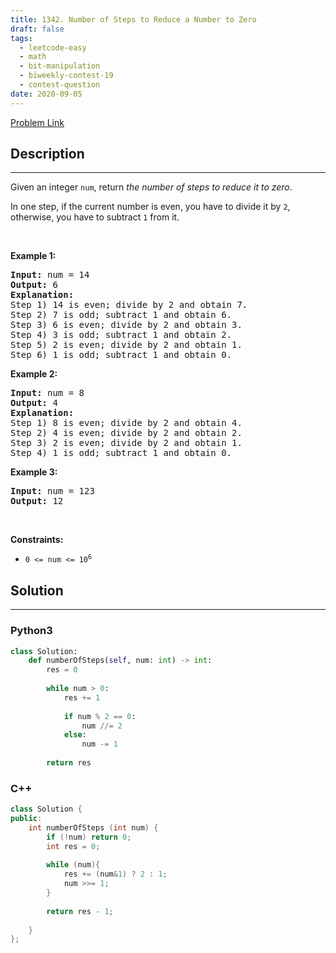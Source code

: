 ```yaml
---
title: 1342. Number of Steps to Reduce a Number to Zero
draft: false
tags: 
  - leetcode-easy
  - math
  - bit-manipulation
  - biweekly-contest-19
  - contest-question
date: 2020-09-05
---
```


[Problem Link](https://leetcode.com/problems/number-of-steps-to-reduce-a-number-to-zero/)

## Description

---
<p>Given an integer <code>num</code>, return <em>the number of steps to reduce it to zero</em>.</p>

<p>In one step, if the current number is even, you have to divide it by <code>2</code>, otherwise, you have to subtract <code>1</code> from it.</p>

<p>&nbsp;</p>
<p><strong class="example">Example 1:</strong></p>

<pre>
<strong>Input:</strong> num = 14
<strong>Output:</strong> 6
<strong>Explanation:</strong>&nbsp;
Step 1) 14 is even; divide by 2 and obtain 7.&nbsp;
Step 2) 7 is odd; subtract 1 and obtain 6.
Step 3) 6 is even; divide by 2 and obtain 3.&nbsp;
Step 4) 3 is odd; subtract 1 and obtain 2.&nbsp;
Step 5) 2 is even; divide by 2 and obtain 1.&nbsp;
Step 6) 1 is odd; subtract 1 and obtain 0.
</pre>

<p><strong class="example">Example 2:</strong></p>

<pre>
<strong>Input:</strong> num = 8
<strong>Output:</strong> 4
<strong>Explanation:</strong>&nbsp;
Step 1) 8 is even; divide by 2 and obtain 4.&nbsp;
Step 2) 4 is even; divide by 2 and obtain 2.&nbsp;
Step 3) 2 is even; divide by 2 and obtain 1.&nbsp;
Step 4) 1 is odd; subtract 1 and obtain 0.
</pre>

<p><strong class="example">Example 3:</strong></p>

<pre>
<strong>Input:</strong> num = 123
<strong>Output:</strong> 12
</pre>

<p>&nbsp;</p>
<p><strong>Constraints:</strong></p>

<ul>
	<li><code>0 &lt;= num &lt;= 10<sup>6</sup></code></li>
</ul>


## Solution

---
### Python3
``` py title='number-of-steps-to-reduce-a-number-to-zero'
class Solution:
    def numberOfSteps(self, num: int) -> int:
        res = 0
        
        while num > 0:
            res += 1
            
            if num % 2 == 0:
                num //= 2
            else:
                num -= 1
        
        return res
```
### C++
``` cpp title='number-of-steps-to-reduce-a-number-to-zero'
class Solution {
public:
    int numberOfSteps (int num) {
        if (!num) return 0;
        int res = 0;
        
        while (num){
            res += (num&1) ? 2 : 1;
            num >>= 1;
        }
        
        return res - 1;
        
    }
};
```

